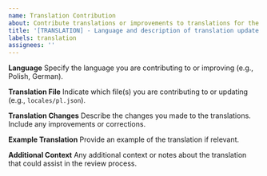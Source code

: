 ```yaml
---
name: Translation Contribution
about: Contribute translations or improvements to translations for the Discord warning website
title: '[TRANSLATION] - Language and description of translation update'
labels: translation
assignees: ''
---
```


**Language** Specify the language you are contributing to or improving (e.g., Polish, German).

**Translation File** Indicate which file(s) you are contributing to or updating (e.g., `locales/pl.json`).

**Translation Changes** Describe the changes you made to the translations. Include any improvements or corrections.

**Example Translation** Provide an example of the translation if relevant.

**Additional Context** Any additional context or notes about the translation that could assist in the review process.
